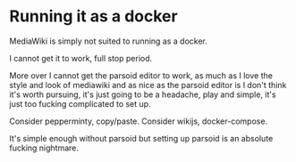 # Running it as a docker
MediaWiki is simply not suited to running as a docker.

I cannot get it to work, full stop period.

More over I cannot get the parsoid editor to work, as much as I love the style and look of mediawiki and as nice as the parsoid editor is I don't think it's worth pursuing, it's just going to be a headache, play and simple, it's just too fucking complicated to set up.


Consider pepperminty, copy/paste.
Consider wikijs, docker-compose.

It's simple enough without parsoid but setting up parsoid is an absolute fucking nightmare.
